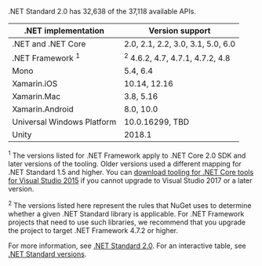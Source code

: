 .NET Standard 2.0 has 32,638 of the 37,118 available APIs.

| .NET implementation         | Version support                                   |
|-----------------------------|---------------------------------------------------|
| .NET and .NET Core          | 2.0, 2.1, 2.2, 3.0, 3.1, 5.0, 6.0                 |
| .NET Framework <sup>1</sup> | <sup>2</sup> 4.6.2, 4.7, 4.7.1, 4.7.2, 4.8 |
| Mono                        | 5.4, 6.4                                          |
| Xamarin.iOS                 | 10.14, 12.16                                      |
| Xamarin.Mac                 | 3.8, 5.16                                         |
| Xamarin.Android             | 8.0, 10.0                                         |
| Universal Windows Platform  | 10.0.16299, TBD                                   |
| Unity                       | 2018.1                                            |

<sup>1</sup> The versions listed for .NET Framework apply to .NET Core 2.0 SDK and later versions of the tooling. Older versions used a different mapping for .NET Standard 1.5 and higher. You can [download tooling for .NET Core tools for Visual Studio 2015](https://github.com/dotnet/core/blob/main/release-notes/download-archives) if you cannot upgrade to Visual Studio 2017 or a later version.

<sup>2</sup> The versions listed here represent the rules that NuGet uses to determine whether a given .NET Standard library is applicable. For .NET Framework projects that need to use such libraries, we recommend that you upgrade the project to target .NET Framework 4.7.2 or higher.

For more information, see [.NET Standard 2.0][2.0]. For an interactive table, see [.NET Standard versions](https://dotnet.microsoft.com/platform/dotnet-standard#versions).

[2.0]: https://github.com/dotnet/standard/blob/v2.1.0/docs/versions/netstandard2.0.md
